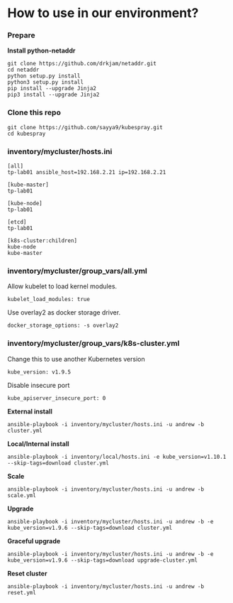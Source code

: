# How to use in our environment?

### Prepare

**Install python-netaddr**

```
git clone https://github.com/drkjam/netaddr.git
cd netaddr
python setup.py install
python3 setup.py install
pip install --upgrade Jinja2
pip3 install --upgrade Jinja2
```

### Clone this repo

```
git clone https://github.com/sayya9/kubespray.git
cd kubespray
```

### inventory/mycluster/hosts.ini

```
[all]
tp-lab01 ansible_host=192.168.2.21 ip=192.168.2.21

[kube-master]
tp-lab01 	 

[kube-node]
tp-lab01 	 

[etcd]
tp-lab01 	 

[k8s-cluster:children]
kube-node 	 
kube-master 
```

### inventory/mycluster/group_vars/all.yml

Allow kubelet to load kernel modules.

```
kubelet_load_modules: true
```

Use overlay2 as docker storage driver.

```
docker_storage_options: -s overlay2
```

### inventory/mycluster/group_vars/k8s-cluster.yml

Change this to use another Kubernetes version

```
kube_version: v1.9.5
```

Disable insecure port

```
kube_apiserver_insecure_port: 0
```

**External install**

```
ansible-playbook -i inventory/mycluster/hosts.ini -u andrew -b cluster.yml
```

**Local/Internal install**

```
ansible-playbook -i inventory/local/hosts.ini -e kube_version=v1.10.1 --skip-tags=download cluster.yml
```

**Scale**

```
ansible-playbook -i inventory/mycluster/hosts.ini -u andrew -b scale.yml
```

**Upgrade**

```
ansible-playbook -i inventory/mycluster/hosts.ini -u andrew -b -e kube_version=v1.9.6 --skip-tags=download cluster.yml
```

**Graceful upgrade**

```
ansible-playbook -i inventory/mycluster/hosts.ini -u andrew -b -e kube_version=v1.9.6 --skip-tags=download upgrade-cluster.yml
```

**Reset cluster**

```
ansible-playbook -i inventory/mycluster/hosts.ini -u andrew -b reset.yml
```
